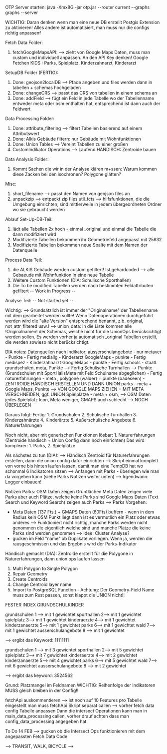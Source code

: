 OTP Server starten:
java -Xmx8G -jar otp.jar --router current --graphs graphs --server

WICHTIG:
Daran denken wenn man eine neue DB erstellt Postgis Extension zu aktivieren! Alles andere ist automatisiert, man muss nur die configs richtig anpassenf

Fetch Data Folder:

1. fetchGoogleMapsAPI: --> zieht von Google Maps Daten, muss man custom und individuell anpassen. An den API Key denken!
   Google Fetchen KIDS : Parks, Spielplatz, Kinderzahnarzt, Kinderarzt

SetupDB Folder (FERTIG):

1. Done: geojson2localDB --> Pfade angeben und files werden dann in tabellen + schemas hochgeladen
2. Done: changeCRS --> passt das CRS von tabellen in einem schema an
3. Done: addField --> fügt ein Feld in jede Tabelle wo der Tabellenname entweder meta oder osm enthalten hat, entsprechend ist dann auch der Feldwert

Data Processing Folder:

1.  Done: attribute_filtering --> filtert Tabellen basierend auf einem Attributswert
2.  Done: Alkis Gebäude filtern: nur Gebäude mit Wohnfunktionen
3.  Done: Union Tables --> Vereint Tabellen zu einer großen
4.  CustomIndikator Operations --> Laufend
    HÄNDISCH: Zentroide bauen

Data Analysis Folder:

1. Kommt
   Sachen die wir in der Analyse klären m+ssen: Warum kommen diese Zacken bei den isochronen? Polygone glätten?

Misc:

1. short_filename --> passt den Namen von geojson files an
2. unpackzip --> entpackt zip files
   util_fcts --> hilfsfunktionen, die die Umgebung einrichten, sind mittlerweile in jedem übergeordneten Ordner wo sie gebraucht werden

Ablauf
Set-Up-DB-Teil:

1. lädt alle Tabellen 2x hoch - einmal \_original und einmal die Tabelle die dann modifiziert wird
2. Modifizierte Tabellen bekommen ihr Geometriefeld angepasst mit 25832
3. Modifizierte Tabellen bekommen neue Spalte mit dem Namen der Datenquelle

Process Data Teil:

1. die ALKIS Gebäude werden custom gefiltert! Ist gehardcoded --> alle Gebaeude mit Wohnfunktion in eine neue Tabelle
2. Weitere Custom Funktionen (DIA: Schulische Sporthallen)
3. Die To be modified Tabellen werden nach bestimmten Feldattributen gefiltert
   -- Work in Progress --

Analyse Teil:
-- Not started yet --

Wichtig:
--> Grundsätzlich ist immer der "Originalname" der Tabellenname mit dem gearbeitet werden sollte! Wenn Datenoperationen durchgeführt werden wird die "alte Version" entsprechend benannt, z.b. original, not_attr_filtered usw.!
--> union_data: in die Liste kommen alle !Originalnamen! der Schemas, welche nicht für die UnionOps berücksichtigt werden sollen. Es werden vorher ja automatisch \_original Tabellen erstellt, die werden sowieso nicht berücksichtigt.

DIA notes:
Datenquellen nach Indikator:
ausserschulangebote - nur metaver - Punkte - Fertig
mediallg - Kinderarzt GoogleMaps - punkte - Fertig
medispez - Kinderzahnarzt GoogleMaps - punkte - Fertig
schools - staatl. grundschulen, meta, Punkte --> Fertig
Schulische Turnhallen --> Punkte (Grundschulen mit SportHallsMeta mit Feld Schulname abgeglichen) - Fertig
naturerfahrungen - meta , polygone (wälder) + punkte (badeseen) - ZENTROIDE HÄNDISCH ERSTELLEN UND DANN UNION
parks - meta + Google Maps, Punkte --> VON GOOGLE MAPS ZIEHEN + MIT META VERSCHNEIDEN, ggf. UNION
Spielplätze - meta + osm, --> OSM Daten jedes Spielplatz Icon, Meta weniger, GMAPS auch schlecht --> NOCH ÜBERLEGEN

Daraus folgt:
Fertig: 1. Grundschulen 2. Schulische Turnhallen 3. Kinderzahnärzte 4. Kinderärzte 5. Außerschulische Angebote 6. Naturerfahrungen

Noch nicht, aber mit generischen Funktionen lösbar: 1. Naturerfahrungen (Zentroide händisch + Union Config dann noch einrichten)
Das wird komplexer: 1. Parks, 2. Spielplätze

Als nächstes zu tun (DIA):
--> Händisch Zentroid für Naturerfahrungen erstellen, dann die union config dafür einrichten
--> Skript einmal komplett von vorne bis hinten laufen lassen, damit man eine TempDB hat wo schonmal 6 Indikatoren sitzen
--> Anfangen mit Parks - überlegen wie man da vorgehen kann (siehe Parks Notizen weiter unten)
--> Irgendwann: Logger einbauen!

Notizen Parks:
OSM Daten zeigen Grünflächen
Meta Daten zeigen viele Parks aber auch Plätze, welche keine Parks sind
Google Maps Daten (Text Search und Keyword Search) zeigen auch Parks
--> Parks Vorgehen:

- Meta Daten (137 Fts.) + GMAPS Daten (60Fts) buffern - wenn in dem Radius kein OSM Punkt liegt dann ist es vermutlich ein Platz oder etwas anderes
  --> Funktioniert nicht richtig, manche Parks werden nicht genommen die eigentlich welche sind und manche Plätze die keine Parks sind werden genommen
  --> Idee: Cluster Analyse?
- gucken im Feld "name" ob Duplikate vorliegen. Wenn ja, werden die rausgeschmissen und das Ergebnis wird der Parks-Indikator

Händisch gemacht (DIA):
Zentroide erstellt für die Polygone in Naturerfahrungen, dann union ops laufen lassen

1.  Multi Polygon to Single Polygon
2.  Repair Geometry
3.  Create Centroids
4.  Change Centroid layer name
5.  Import to PostgreSQL Function - Achtung: Der Geometry-Field Name muss zum Rest passen, sonst klappt die UNION nicht!!

FESTER INDEX GRUNDSCHULKINDER

grundschulen 1 --> mit 1 gewichtet
sporthallen 2--> mit 1 gewichtet
spielplatz 3--> mit 1 gewichtet
kinderaerzte 4--> mit 1 gewichtet
kinderzanaerzte 5--> mit 1 gewichtet
parks 6--> mit 1 gewichtet
wald 7--> mit 1 gewichtet
ausserschulangebote 8 --> mit 1 gewichtet

--> ergibt das Keyword: 11111111

grundschulen 1 --> mit 3 gewichtet
sporthallen 2--> mit 5 gewichtet
spielplatz 3--> mit 7 gewichtet
kinderaerzte 4--> mit 2 gewichtet
kinderzanaerzte 5--> mit 4 gewichtet
parks 6--> mit 5 gewichtet
wald 7--> mit 6 gewichtet
ausserschulangebote 8 --> mit 2 gewichtet

--> ergibt das keyword: 3524562

Grund: Platzmangel im Feldnamen
WICHTIG: Reihenfolge der Indikatoren MUSS gleich bleiben in der Config!!

fetchApi auskommentieren --> ist noch auf 10 Features pro Tabelle eingestellt
man muss fetchApi Skript separat callen --> vorher fetch data config Tabelle anpassen
Dann die intersect Operationen kann man in main_data_processing callen, vorher drauf achten dass man config_data_processing angegeben hat

To Do 14 FEB
--> gucken ob die Intersect Ops funktionieren mit dem angepassten Fetch Data Code

--> TRANSIT, WALK, BICYCLE -->
